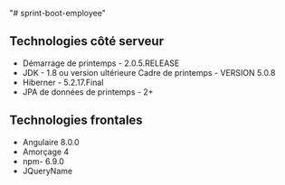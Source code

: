 "# sprint-boot-employee" 
## Technologies côté serveur
* Démarrage de printemps - 2.0.5.RELEASE
* JDK - 1.8 ou version ultérieure
Cadre de printemps - VERSION 5.0.8
* Hiberner - 5.2.17.Final
* JPA de données de printemps - 2+

## Technologies frontales
* Angulaire 8.0.0
* Amorçage 4
* npm- 6.9.0
* JQueryName